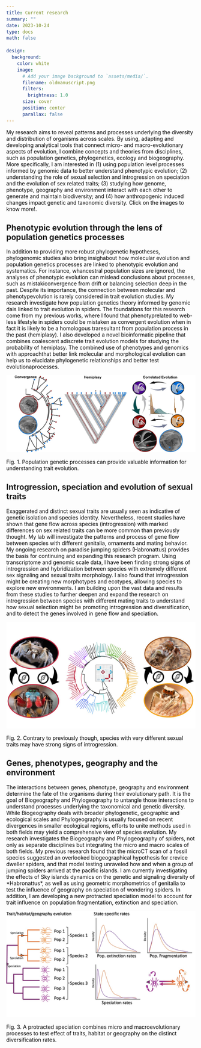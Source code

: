 ```yaml
---
title: Current research
summary: ""
date: 2023-10-24
type: docs
math: false

design:
  background:
    color: white
    image:
      # Add your image background to `assets/media/`.
      filename: oldmanuscript.png
      filters:
        brightness: 1.0
      size: cover
      position: center
      parallax: false
---
```



<p style="color:#000000 ">My research aims to reveal patterns and processes underlying the diversity and distribution of organisms across scales. By using, adapting and developing analytical tools that connect micro- and macro-evolutionary aspects of evolution, I combine concepts and theories from disciplines, such as population genetics, phylogenetics, ecology and biogeography. More specifically, I am interested in (1) using population level processes informed by genomic data to better understand phenotypic evolution; (2) understanding the role of sexual selection and introgression on speciation and the evolution of sex related traits; (3) studying how genome, phenotype, geography and environment interact with each other to generate and maintain biodiversity; and (4) how anthropogenic induced changes impact genetic and taxonomic diversity. Click on the images to know more!.</p>

## Phenotypic evolution through the lens of population genetics processes

 <p style="color:#000000 "> In addition to providing more robust phylogenetic hypotheses, phylogenomic studies also bring insighabout how molecular evolution and population genetics processes are linked to phenotypic evolution and systematics. For instance, whancestral population sizes are ignored, the analyses of phenotypic evolution can mislead conclusions about processes, such as mistakiconvergence from drift or balancing selection deep in the past. Despite its importance, the connection between molecular and phenotypevolution is rarely considered in trait evolution studies. My research investigate how population genetics theory informed by genomic dais linked to trait evolution in spiders. The foundations for this research come from my previous works, where I found that phenotyprelated to web-less lifestyle in spiders could be mistaken as convergent evolution when in fact it is likely to be a homologous traresultant from population process in the past (hemiplasy). I also developed a novel bioinformatic pipeline that combines coalescent adiscrete trait evolution models for studying the probability of hemiplasy. The combined use of phenotypes and genomics with approachthat better link molecular and morphological evolution can help us to elucidate phylogenetic relationships and better test evolutionaprocesses.</p>

 ![image](./phenotypic.jpg)
<p style="color:#000000 "> Fig. 1. Population genetic processes can provide valuable information for understanding trait evolution. </p>

## Introgression, speciation and evolution of sexual traits

 <p style="color:#000000 "> Exaggerated and distinct sexual traits are usually seen as indicative of genetic isolation and species identity. Nevertheless, recent studies have shown that gene flow across species (introgression) with marked differences on sex related traits can be more common than previously thought. My lab will investigate the patterns and process of gene flow between species with different genitalia, ornaments and mating behavior.  My ongoing research on paradise jumping spiders (Habronattus) provides the basis for continuing and expanding this research program. Using transcriptome and genomic scale data, I have been finding strong signs of introgression and hybridization between species with extremely different sex signaling and sexual traits morphology. I also found that introgression might be creating new morphotypes and ecotypes, allowing species to explore new environments. I am building upon the vast data and results from these studies to further deepen and expand the research on introgression between species with different mating traits to understand how sexual selection might be promoting introgression and diversification, and to detect the genes involved in gene flow and speciation. </p>

 ![image](./introgression.jpg)
 <p style="color:#000000 ">Fig. 2. Contrary to previously though, species with very different sexual traits may have strong signs of introgression. </p>

##  Genes, phenotypes, geography and the environment 

<p style="color:#000000 "> The interactions between genes, phenotype, geography and environment determine the fate of the organisms during their evolutionary path. It is the goal of Biogeography and Phylogeography to untangle those interactions to understand processes underlying the taxonomical and genetic diversity. While Biogeography deals with broader phylogenetic, geographic and ecological scales and Phylogeography is usually focused on recent divergences in smaller ecological regions, efforts to unite methods used in both fields may yield a comprehensive view of species evolution. My research investigates the Biogeography and Phylogeography of spiders, not only as separate disciplines but integrating the micro and macro scales of both fields. My previous research found that the microCT scan of a fossil species suggested an overlooked biogeographical hypothesis for crevice dweller spiders, and that model testing unraveled how and when a group of jumping spiders arrived at the pacific islands. I am currently investigating the effects of Sky islands dynamics on the genetic and signaling diversity of *Habronattus*, as well as using geometric morphometrics of genitalia to test the influence of geography on speciation of wondering spiders. In addition, I am developing a new protracted speciation model to account for trait influence on population fragmentation, extinction and speciation. 

 ![image](./protracted.jpg)
 <p style="color:#000000 ">Fig. 3. A protracted speciation combines micro and macroevolutionary processes to test effect of traits, habitat or geography on the distinct diversification rates. </p>